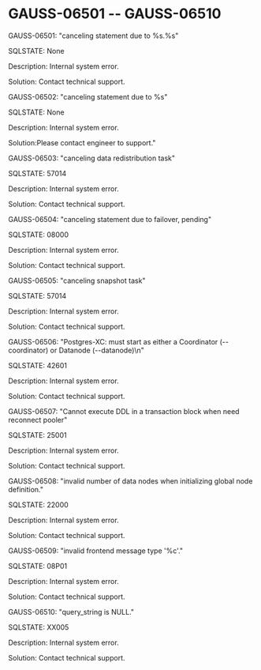 # GAUSS-06501 -- GAUSS-06510<a name="EN-US_TOPIC_0302072931"></a>

GAUSS-06501: "canceling statement due to %s.%s"

SQLSTATE: None

Description: Internal system error.

Solution: Contact technical support.

GAUSS-06502: "canceling statement due to %s"

SQLSTATE: None

Description: Internal system error.

Solution:Please contact engineer to support."

GAUSS-06503: "canceling data redistribution task"

SQLSTATE: 57014

Description: Internal system error.

Solution: Contact technical support.

GAUSS-06504: "canceling statement due to failover, pending"

SQLSTATE: 08000

Description: Internal system error.

Solution: Contact technical support.

GAUSS-06505: "canceling snapshot task"

SQLSTATE: 57014

Description: Internal system error.

Solution: Contact technical support.

GAUSS-06506: "Postgres-XC: must start as either a Coordinator \(--coordinator\) or Datanode \(--datanode\)\\n"

SQLSTATE: 42601

Description: Internal system error.

Solution: Contact technical support.

GAUSS-06507: "Cannot execute DDL in a transaction block when need reconnect pooler"

SQLSTATE: 25001

Description: Internal system error.

Solution: Contact technical support.

GAUSS-06508: "invalid number of data nodes when initializing global node definition."

SQLSTATE: 22000

Description: Internal system error.

Solution: Contact technical support.

GAUSS-06509: "invalid frontend message type '%c'."

SQLSTATE: 08P01

Description: Internal system error.

Solution: Contact technical support.

GAUSS-06510: "query\_string is NULL."

SQLSTATE: XX005

Description: Internal system error.

Solution: Contact technical support.


